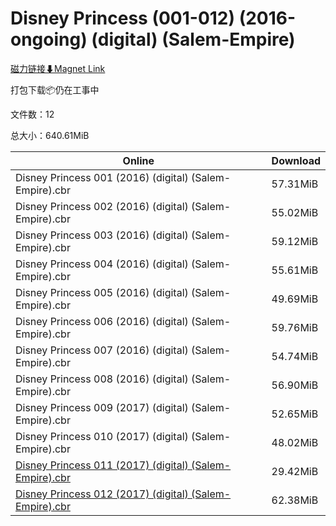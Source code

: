 # Disney Princess (001-012) (2016-ongoing) (digital) (Salem-Empire)

[磁力链接⬇Magnet Link](magnet:?xt=urn:btih:a1727658a1dcbb9dc89eb78d7e6eada04cbad28d&dn=Disney%20Princess%20%28001-012%29%20%282016-ongoing%29%20%28digital%29%20%28Salem-Empire%29)

打包下载📦仍在工事中

文件数：12

总大小：640.61MiB

Online | Download
--- | ---
Disney Princess 001 (2016) (digital) (Salem-Empire).cbr | 57.31MiB
Disney Princess 002 (2016) (digital) (Salem-Empire).cbr | 55.02MiB
Disney Princess 003 (2016) (digital) (Salem-Empire).cbr | 59.12MiB
Disney Princess 004 (2016) (digital) (Salem-Empire).cbr | 55.61MiB
Disney Princess 005 (2016) (digital) (Salem-Empire).cbr | 49.69MiB
Disney Princess 006 (2016) (digital) (Salem-Empire).cbr | 59.76MiB
Disney Princess 007 (2016) (digital) (Salem-Empire).cbr | 54.74MiB
Disney Princess 008 (2016) (digital) (Salem-Empire).cbr | 56.90MiB
Disney Princess 009 (2017) (digital) (Salem-Empire).cbr | 52.65MiB
Disney Princess 010 (2017) (digital) (Salem-Empire).cbr | 48.02MiB
[Disney Princess 011 (2017) (digital) (Salem-Empire).cbr](https://github.com/alicewish/markdown/blob/master/comic/Disney-Princess-011-2017-digital-Salem-Empire-cbr.md) | 29.42MiB
[Disney Princess 012 (2017) (digital) (Salem-Empire).cbr](https://github.com/alicewish/markdown/blob/master/comic/Disney-Princess-012-2017-digital-Salem-Empire-cbr.md) | 62.38MiB